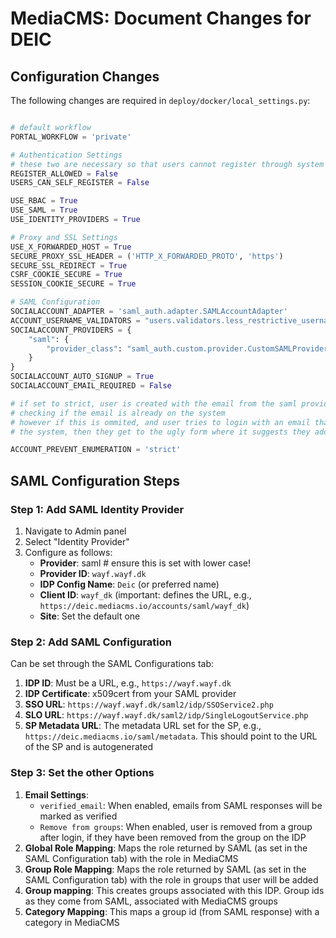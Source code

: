 # MediaCMS: Document Changes for DEIC

## Configuration Changes
The following changes are required in `deploy/docker/local_settings.py`:

```python

# default workflow
PORTAL_WORKFLOW = 'private'

# Authentication Settings
# these two are necessary so that users cannot register through system accounts. They can only register through identity providers
REGISTER_ALLOWED = False
USERS_CAN_SELF_REGISTER = False

USE_RBAC = True
USE_SAML = True
USE_IDENTITY_PROVIDERS = True

# Proxy and SSL Settings
USE_X_FORWARDED_HOST = True
SECURE_PROXY_SSL_HEADER = ('HTTP_X_FORWARDED_PROTO', 'https')
SECURE_SSL_REDIRECT = True
CSRF_COOKIE_SECURE = True
SESSION_COOKIE_SECURE = True

# SAML Configuration
SOCIALACCOUNT_ADAPTER = 'saml_auth.adapter.SAMLAccountAdapter'
ACCOUNT_USERNAME_VALIDATORS = "users.validators.less_restrictive_username_validators"
SOCIALACCOUNT_PROVIDERS = {
    "saml": {
        "provider_class": "saml_auth.custom.provider.CustomSAMLProvider",
    }
}
SOCIALACCOUNT_AUTO_SIGNUP = True
SOCIALACCOUNT_EMAIL_REQUIRED = False

# if set to strict, user is created with the email from the saml provider without
# checking if the email is already on the system
# however if this is ommited, and user tries to login with an email that already exists on
# the system, then they get to the ugly form where it suggests they add a username/email/name

ACCOUNT_PREVENT_ENUMERATION = 'strict'

```

## SAML Configuration Steps

### Step 1: Add SAML Identity Provider
1. Navigate to Admin panel
2. Select "Identity Provider"
3. Configure as follows:
   - **Provider**: saml # ensure this is set with lower case!
   - **Provider ID**: `wayf.wayf.dk`
   - **IDP Config Name**: `Deic` (or preferred name)
   - **Client ID**: `wayf_dk` (important: defines the URL, e.g., `https://deic.mediacms.io/accounts/saml/wayf_dk`)
   - **Site**: Set the default one

### Step 2: Add SAML Configuration
Can be set through the SAML Configurations tab:

1. **IDP ID**: Must be a URL, e.g., `https://wayf.wayf.dk`
2. **IDP Certificate**: x509cert from your SAML provider
3. **SSO URL**: `https://wayf.wayf.dk/saml2/idp/SSOService2.php`
4. **SLO URL**: `https://wayf.wayf.dk/saml2/idp/SingleLogoutService.php`
5. **SP Metadata URL**: The metadata URL set for the SP, e.g., `https://deic.mediacms.io/saml/metadata`. This should point to the URL of the SP and is autogenerated

### Step 3: Set the other Options
1. **Email Settings**:
   - `verified_email`: When enabled, emails from SAML responses will be marked as verified
   - `Remove from groups`: When enabled, user is removed from a group after login, if they have been removed from the group on the IDP
2. **Global Role Mapping**: Maps the role returned by SAML (as set in the SAML Configuration tab) with the role in MediaCMS
3. **Group Role Mapping**: Maps the role returned by SAML (as set in the SAML Configuration tab) with the role in groups that user will be added
4. **Group mapping**: This creates groups associated with this IDP. Group ids as they come from SAML, associated with MediaCMS groups
5. **Category Mapping**: This maps a group id (from SAML response) with a category in MediaCMS

